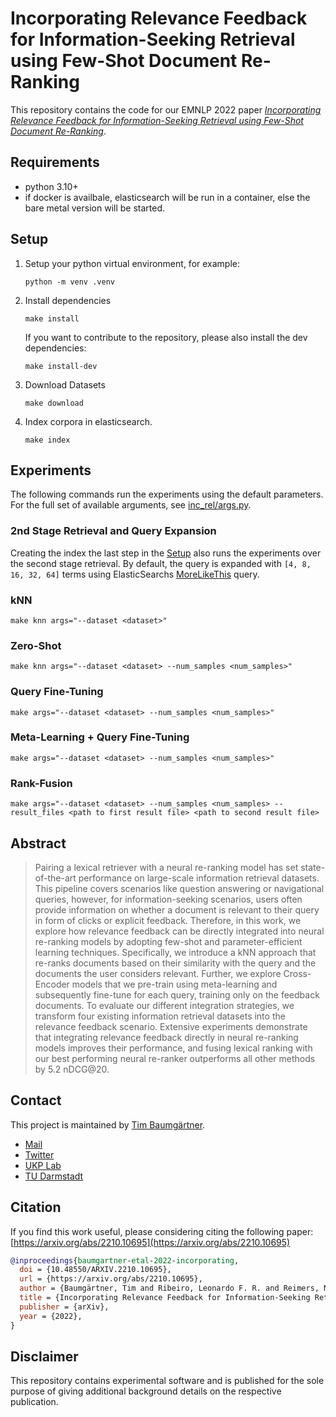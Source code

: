 # Incorporating Relevance Feedback for Information-Seeking Retrieval using Few-Shot Document Re-Ranking

This repository contains the code for our EMNLP 2022 paper [_Incorporating Relevance Feedback for Information-Seeking Retrieval using Few-Shot Document Re-Ranking_](https://arxiv.org/abs/2210.10695).

## Requirements
- python 3.10+
- if docker is availbale, elasticsearch will be run in a container, else the bare metal version will be started.
## Setup
1. Setup your python virtual environment, for example:
    ```shell
    python -m venv .venv
    ```
2. Install dependencies
    ```shell
    make install
    ```
    If you want to contribute to the repository, please also install the dev dependencies:
    ```shell
    make install-dev
    ```
3. Download Datasets
    ```shell
    make download
    ```
4. Index corpora in elasticsearch.
    ```
    make index
    ```


## Experiments
The following commands run the experiments using the default parameters. For the full set of available arguments, see [inc_rel/args.py](inc_rel/args.py).
### 2nd Stage Retrieval and Query Expansion
Creating the index the last step in the [Setup](#setup) also runs the experiments over the second stage retrieval. By default, the query is expanded with `[4, 8, 16, 32, 64]` terms using ElasticSearchs [MoreLikeThis](https://www.elastic.co/guide/en/elasticsearch/reference/current/query-dsl-mlt-query.html) query.

### kNN
```
make knn args="--dataset <dataset>"
```

### Zero-Shot
```
make knn args="--dataset <dataset> --num_samples <num_samples>"
```

### Query Fine-Tuning
```
make args="--dataset <dataset> --num_samples <num_samples>"
```

### Meta-Learning + Query Fine-Tuning
```
make args="--dataset <dataset> --num_samples <num_samples>"
```

### Rank-Fusion
```
make args="--dataset <dataset> --num_samples <num_samples> --result_files <path to first result file> <path to second result file> 
```

## Abstract
> Pairing a lexical retriever with a neural re-ranking model has set state-of-the-art performance on large-scale information retrieval datasets. This pipeline covers scenarios like question answering or navigational queries, however, for information-seeking scenarios, users often provide information on whether a document is relevant to their query in form of clicks or explicit feedback. Therefore, in this work, we explore how relevance feedback can be directly integrated into neural re-ranking models by adopting few-shot and parameter-efficient learning techniques. Specifically, we introduce a kNN approach that re-ranks documents based on their similarity with the query and the documents the user considers relevant. Further, we explore Cross-Encoder models that we pre-train using meta-learning and subsequently fine-tune for each query, training only on the feedback documents. To evaluate our different integration strategies, we transform four existing information retrieval datasets into the relevance feedback scenario. Extensive experiments demonstrate that integrating relevance feedback directly in neural re-ranking models improves their performance, and fusing lexical ranking with our best performing neural re-ranker outperforms all other methods by 5.2 nDCG@20.

## Contact
This project is maintained by [Tim Baumgärtner](https://github.com/timbmg).
- [Mail](mailto:baumgaertner.t@gmail.com) 
- [Twitter](https://twitter.com/timbmg) 
- [UKP Lab](http://www.ukp.tu-darmstadt.de/)
- [TU Darmstadt](http://www.tu-darmstadt.de/)

## Citation
If you find this work useful, please considering citing the following paper: [https://arxiv.org/abs/2210.10695](https://arxiv.org/abs/2210.10695)
```bibtex
@inproceedings{baumgartner-etal-2022-incorporating,
  doi = {10.48550/ARXIV.2210.10695},
  url = {https://arxiv.org/abs/2210.10695},
  author = {Baumgärtner, Tim and Ribeiro, Leonardo F. R. and Reimers, Nils and Gurevych, Iryna},
  title = {Incorporating Relevance Feedback for Information-Seeking Retrieval using Few-Shot Document Re-Ranking},
  publisher = {arXiv},
  year = {2022},
}
```

## Disclaimer
This repository contains experimental software and is published for the sole purpose of giving additional background details on the respective publication. 
